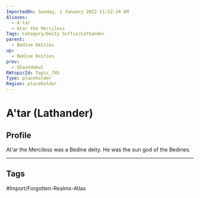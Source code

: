 ```yaml
---
ImportedOn: Sunday, 2 January 2022 11:52:34 AM
Aliases:
  - A'tar
  - Atar the Merciless
Tags: Category/Deity Suffix/Lathander
parent:
  - Bedine Deities
up:
  - Bedine Deities
prev:
  - Shaundakul
RWtopicId: Topic_745
Type: placeholder
Region: placeholder
---
```

# A'tar (Lathander)
## Profile
At'ar the Merciless was a Bedine deity. He was the sun god of the Bedines.


---
## Tags
#Import/Forgotten-Realms-Atlas

